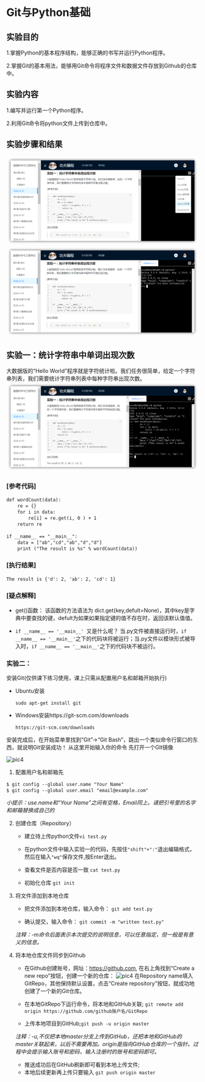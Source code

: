# Git与Python基础

##  实验目的

1.掌握Python的基本程序结构，能够正确的书写并运行Python程序。

2.掌握Git的基本用法，能够用Git命令将程序文件和数据文件存放到Github的仓库中。

## 实验内容

1.编写并运行第一个Python程序。

2.利用Git命令将python文件上传到仓库中。

## 实验步骤和结果

![pic1](pic/pic1.png)
![pic2](pic/pic2.png)

## 实验一：统计字符串中单词出现次数

大数据版的“Hello World”程序就是字符统计啦。我们任务很简单，给定一个字符串列表，我们需要统计字符串列表中每种字符串出现次数。
![pic3](pic/pic3.png)

### [参考代码]

```
def wordCount(data):
    re = {}
    for i in data:
        re[i] = re.get(i, 0 ) + 1
    return re
​
if __name__ == "__main__":
    data = ["ab","cd","ab","d","d"]
    print ("The result is %s" % wordCount(data))

```

### [执行结果]

```The result is {'d': 2, 'ab': 2, 'cd': 1}```

### [疑点解释]

* get()函数：
该函数的方法语法为 dict.get(key,defult=None)，其中key是字典中要查找的键，defult为如果如果指定键的值不存在时，返回该默认值值。

* ```if __name__ == '__main__' ```又是什么呢？
当.py文件被直接运行时，```if __name__ == '__main__'```之下的代码块将被运行；当.py文件以模块形式被导入时，```if __name__ == '__main__'```之下的代码块不被运行。

### 实验二：

安装Git(仅供课下练习使用，课上只需从配置用户名和邮箱开始执行)

* Ubuntu安装

  ```
  sudo apt-get install git
  ```
* Windows安装https://git-scm.com/downloads

  ```
  https://git-scm.com/downloads
  ```

  

安装完成后，在开始菜单里找到“Git”->“Git Bash”，跳出一个类似命令行窗口的东西，就说明Git安装成功！
从这里开始输入你的命令
先打开一个GIt镜像

![pic4](pic/pic4.png)

1. 配置用户名和邮箱先
```
$ git config --global user.name "Your Name"
$ git config --global user.email "email@example.com"
```
_小提示：use.name和“Your Name”之间有空格，Email同上。请把引号里的名字和邮箱替换成自己的_

2. 创建仓库（Repository）

	* 建立待上传python文件```vi test.py```

	* 在python文件中输入实验一的代码，先按住```"shift"+":"```退出编辑格式，然后在输入```"wq"```保存文件,按Enter退出。

	* 查看文件是否内容是否一致
```cat test.py```
	* 初始化仓库
```git init```

3. 将文件添加到本地仓库
 	* 把文件添加到本地仓库，输入命令：
```git add test.py```

 	* 确认提交，输入命令：
```git commit -m "written test.py"```

	_注释：-m命令后面表示本次提交的说明信息，可以任意指定，但一般是有意义的信息。_

4. 将本地仓库文件同步到Github
	* 在Github创建账号，网址：https://github.com, 在右上角找到“Create a new repo”按钮，创建一个新的仓库：
![pic4](pic/pic5.png)
在Repository name填入GitRepo，其他保持默认设置，点击“Create repository”按钮，就成功地创建了一个新的Git仓库。
	* 在本地GitRepo下运行命令，将本地和GitHub关联;
```git remote add origin https://github.com/github账户名/GitRepo```

	* 上传本地项目到GitHub;```git push -u origin master```
	
	_注释：-u,不仅把本地master分支上传到GitHub，还把本地和GitHub的master关联起来，以后不需要再加。origin是指向GitHub仓库的一个指针。过程中会提示输入账号和密码，输入注册时的账号和密码即可。_
	
	* 推送成功后在GitHub刷新即可看到本地上传文件;
	* 本地后续更新再上传只要输入
```git push origin master```

